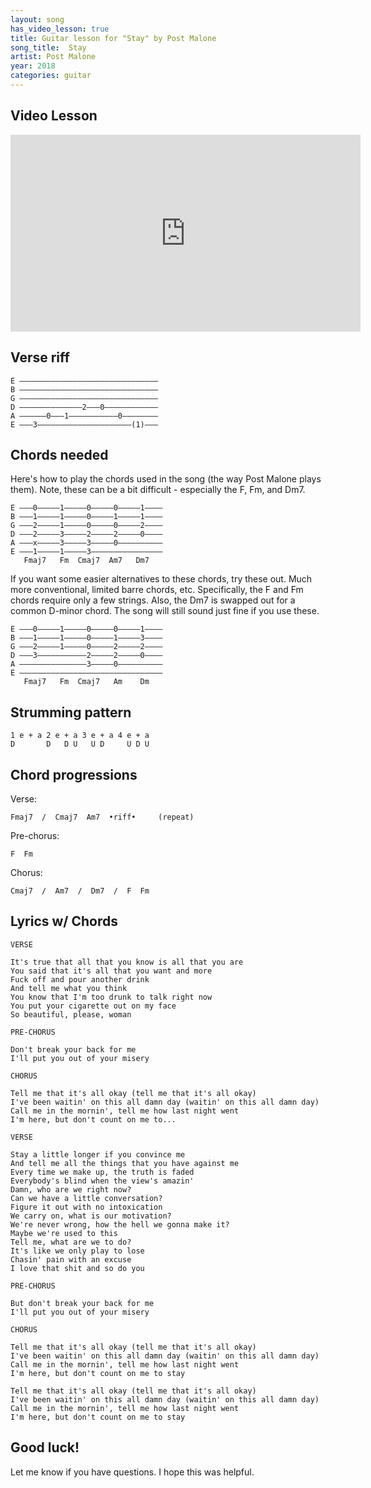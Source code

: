 ```yaml
---
layout: song
has_video_lesson: true
title: Guitar lesson for "Stay" by Post Malone
song_title:  Stay
artist: Post Malone
year: 2018
categories: guitar
---
```


## Video Lesson

<iframe width="560" height="315" src="https://www.youtube.com/embed/A7IsoktG54A?showinfo=0" frameborder="0" allowfullscreen></iframe>

## Verse riff

    E –––––––––––––––––––––––––––––––
    B –––––––––––––––––––––––––––––––
    G –––––––––––––––––––––––––––––––
    D ––––––––––––––2–––0––––––––––––
    A ––––––0–––1–––––––––––0––––––––
    E –––3–––––––––––––––––––––(1)–––

## Chords needed

Here's how to play the chords used in the song (the way Post Malone plays them). Note, these can be a bit difficult - especially the F, Fm, and Dm7.

    E –––0–––––1–––––0–––––0–––––1––––
    B –––1–––––1–––––0–––––1–––––1––––
    G –––2–––––1–––––0–––––0–––––2––––
    D –––2–––––3–––––2–––––2–––––0––––
    A –––x–––––3–––––3–––––0––––––––––
    E –––1–––––1–––––3––––––––––––––––
       Fmaj7   Fm  Cmaj7  Am7   Dm7

If you want some easier alternatives to these chords, try these out. Much more conventional, limited barre chords, etc. Specifically, the F and Fm chords require only a few strings. Also, the Dm7 is swapped out for a common D-minor chord. The song will still sound just fine if you use these.

    E –––0–––––1–––––0–––––0–––––1––––
    B –––1–––––1–––––0–––––1–––––3––––
    G –––2–––––1–––––0–––––2–––––2––––
    D –––3–––––––––––2–––––2–––––0––––
    A –––––––––––––––3–––––0––––––––––
    E ––––––––––––––––––––––––––––––––
       Fmaj7   Fm  Cmaj7   Am    Dm

## Strumming pattern

    1 e + a 2 e + a 3 e + a 4 e + a
    D       D   D U   U D     U D U

## Chord progressions

Verse:

    Fmaj7  /  Cmaj7  Am7  •riff•     (repeat)

Pre-chorus:

    F  Fm

Chorus:

    Cmaj7  /  Am7  /  Dm7  /  F  Fm


## Lyrics w/ Chords

    VERSE

    It's true that all that you know is all that you are
    You said that it's all that you want and more
    Fuck off and pour another drink
    And tell me what you think
    You know that I'm too drunk to talk right now
    You put your cigarette out on my face
    So beautiful, please, woman

    PRE-CHORUS

    Don't break your back for me
    I'll put you out of your misery

    CHORUS

    Tell me that it's all okay (tell me that it's all okay)
    I've been waitin' on this all damn day (waitin' on this all damn day)
    Call me in the mornin', tell me how last night went
    I'm here, but don't count on me to...

    VERSE

    Stay a little longer if you convince me
    And tell me all the things that you have against me
    Every time we make up, the truth is faded
    Everybody's blind when the view's amazin'
    Damn, who are we right now?
    Can we have a little conversation?
    Figure it out with no intoxication
    We carry on, what is our motivation?
    We're never wrong, how the hell we gonna make it?
    Maybe we're used to this
    Tell me, what are we to do?
    It's like we only play to lose
    Chasin' pain with an excuse
    I love that shit and so do you

    PRE-CHORUS

    But don't break your back for me
    I'll put you out of your misery

    CHORUS

    Tell me that it's all okay (tell me that it's all okay)
    I've been waitin' on this all damn day (waitin' on this all damn day)
    Call me in the mornin', tell me how last night went
    I'm here, but don't count on me to stay

    Tell me that it's all okay (tell me that it's all okay)
    I've been waitin' on this all damn day (waitin' on this all damn day)
    Call me in the mornin', tell me how last night went
    I'm here, but don't count on me to stay

## Good luck!

Let me know if you have questions. I hope this was helpful.
